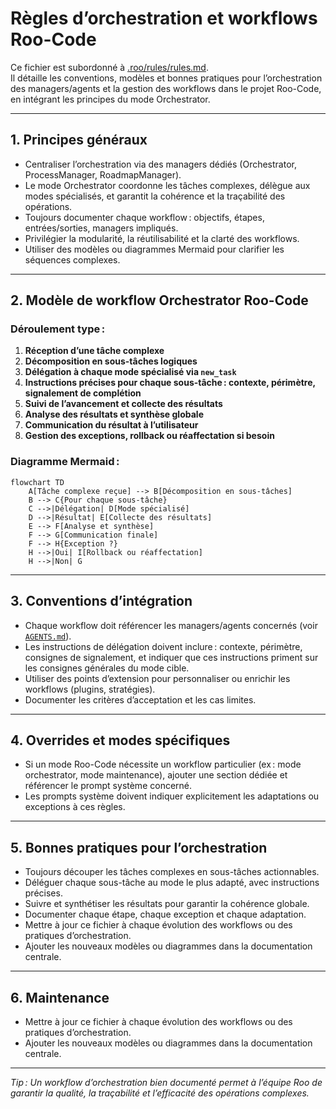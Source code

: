 # Règles d’orchestration et workflows Roo-Code

Ce fichier est subordonné à [.roo/rules/rules.md](rules.md).  
Il détaille les conventions, modèles et bonnes pratiques pour l’orchestration des managers/agents et la gestion des workflows dans le projet Roo-Code, en intégrant les principes du mode Orchestrator.

---

## 1. Principes généraux

- Centraliser l’orchestration via des managers dédiés (Orchestrator, ProcessManager, RoadmapManager).
- Le mode Orchestrator coordonne les tâches complexes, délègue aux modes spécialisés, et garantit la cohérence et la traçabilité des opérations.
- Toujours documenter chaque workflow : objectifs, étapes, entrées/sorties, managers impliqués.
- Privilégier la modularité, la réutilisabilité et la clarté des workflows.
- Utiliser des modèles ou diagrammes Mermaid pour clarifier les séquences complexes.

---

## 2. Modèle de workflow Orchestrator Roo-Code

### Déroulement type :

1. **Réception d’une tâche complexe**
2. **Décomposition en sous-tâches logiques**
3. **Délégation à chaque mode spécialisé via `new_task`**
4. **Instructions précises pour chaque sous-tâche : contexte, périmètre, signalement de complétion**
5. **Suivi de l’avancement et collecte des résultats**
6. **Analyse des résultats et synthèse globale**
7. **Communication du résultat à l’utilisateur**
8. **Gestion des exceptions, rollback ou réaffectation si besoin**

### Diagramme Mermaid :

```mermaid
flowchart TD
    A[Tâche complexe reçue] --> B[Décomposition en sous-tâches]
    B --> C{Pour chaque sous-tâche}
    C -->|Délégation| D[Mode spécialisé]
    D -->|Résultat| E[Collecte des résultats]
    E --> F[Analyse et synthèse]
    F --> G[Communication finale]
    F --> H{Exception ?}
    H -->|Oui| I[Rollback ou réaffectation]
    H -->|Non| G
```

---

## 3. Conventions d’intégration

- Chaque workflow doit référencer les managers/agents concernés (voir [`AGENTS.md`](../AGENTS.md)).
- Les instructions de délégation doivent inclure : contexte, périmètre, consignes de signalement, et indiquer que ces instructions priment sur les consignes générales du mode cible.
- Utiliser des points d’extension pour personnaliser ou enrichir les workflows (plugins, stratégies).
- Documenter les critères d’acceptation et les cas limites.

---

## 4. Overrides et modes spécifiques

- Si un mode Roo-Code nécessite un workflow particulier (ex : mode orchestrator, mode maintenance), ajouter une section dédiée et référencer le prompt système concerné.
- Les prompts système doivent indiquer explicitement les adaptations ou exceptions à ces règles.

---

## 5. Bonnes pratiques pour l’orchestration

- Toujours découper les tâches complexes en sous-tâches actionnables.
- Déléguer chaque sous-tâche au mode le plus adapté, avec instructions précises.
- Suivre et synthétiser les résultats pour garantir la cohérence globale.
- Documenter chaque étape, chaque exception et chaque adaptation.
- Mettre à jour ce fichier à chaque évolution des workflows ou des pratiques d’orchestration.
- Ajouter les nouveaux modèles ou diagrammes dans la documentation centrale.

---

## 6. Maintenance

- Mettre à jour ce fichier à chaque évolution des workflows ou des pratiques d’orchestration.
- Ajouter les nouveaux modèles ou diagrammes dans la documentation centrale.

---

_Tip : Un workflow d’orchestration bien documenté permet à l’équipe Roo de garantir la qualité, la traçabilité et l’efficacité des opérations complexes._